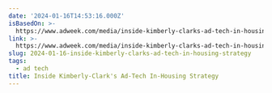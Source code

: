 ```yaml
---
date: '2024-01-16T14:53:16.000Z'
isBasedOn: >-
  https://www.adweek.com/media/inside-kimberly-clarks-ad-tech-in-housing-strategy/
link: >-
  https://www.adweek.com/media/inside-kimberly-clarks-ad-tech-in-housing-strategy/
slug: 2024-01-16-inside-kimberly-clarks-ad-tech-in-housing-strategy
tags:
  - ad tech
title: Inside Kimberly-Clark's Ad-Tech In-Housing Strategy
---
```


